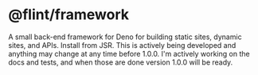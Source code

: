 # @flint/framework

A small back-end framework for Deno for building static sites, dynamic sites, and APIs. Install from JSR. This is actively being developed and anything may change at any time before 1.0.0. I'm actively working on the docs and tests, and when those are done version 1.0.0 will be ready.
